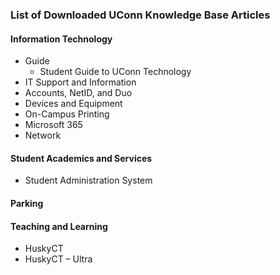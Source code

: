 ### List of Downloaded UConn Knowledge Base Articles

#### Information Technology
- Guide  
  - Student Guide to UConn Technology  
- IT Support and Information  
- Accounts, NetID, and Duo  
- Devices and Equipment  
- On-Campus Printing  
- Microsoft 365  
- Network  

#### Student Academics and Services
- Student Administration System  

#### Parking

#### Teaching and Learning
- HuskyCT  
- HuskyCT – Ultra